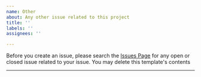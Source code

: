 ```yaml
---
name: Other
about: Any other issue related to this project
title: ''
labels: ''
assignees: ''

---
```


Before you create an issue, please search the [Issues Page](https://github.com/safrazik/vue-file-agent/issues?q=) for any open or closed issue related to your issue. You may delete this template's contents

---
